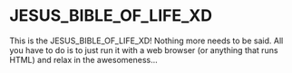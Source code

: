 # JESUS_BIBLE_OF_LIFE_XD
This is the JESUS_BIBLE_OF_LIFE_XD! Nothing more needs to be said. All you have to do is to just run it with a web browser (or anything that runs HTML) and relax in the awesomeness... 
